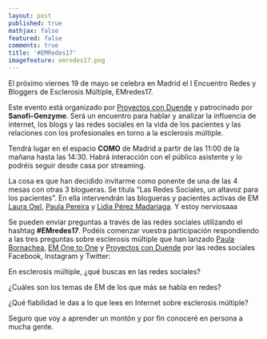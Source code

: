 ```yaml
---
layout: post
published: true
mathjax: false
featured: false
comments: true
title: '#EMRedes17'
imagefeature: emredes17.png
---
```

El próximo viernes 19 de mayo se celebra en Madrid el I Encuentro Redes y Bloggers de Esclerosis Múltiple, EMredes17. 

Este evento está organizado por [Proyectos con Duende](https://twitter.com/prconduende) y patrocinado por **Sanofi-Genzyme**. Será un encuentro para hablar y analizar la influencia de internet, los blogs y las redes sociales en la vida de los pacientes y las relaciones con los profesionales en torno a la esclerosis múltiple. 

Tendrá lugar en el espacio **COMO** de Madrid a partir de las 11:00 de la mañana hasta las 14:30. Habrá interacción con el público asistente y lo podréis seguir desde casa por streaming.

La cosa es que han decidido invitarme como ponente de una de las 4 mesas con otras 3 blogueras. Se titula “Las Redes Sociales, un altavoz para los pacientes”. En ella intervendrán las blogueras y pacientes activas de EM [Laura Owl](https://twitter.com/BuhoMultiple), [Paula Pereira](https://twitter.com/viviEMdo) y [Lidia Pérez Madariaga](https://twitter.com/infoblogEM). Y estoy nerviosaaa

Se pueden enviar preguntas a través de las redes sociales utilizando el hashtag **#EMredes17**. Podéis comenzar vuestra participación respondiendo a las tres preguntas sobre esclerosis múltiple que han lanzado [Paula Bornachea](https://twitter.com/UnadecadaMil), [EM One to One](https://emonetoone.es/SobreEMOneToOne) y [Proyectos con Duende](https://twitter.com/prconduende) por las redes sociales Facebook, Instagram y Twitter:

En esclerosis múltiple, ¿qué buscas en las redes sociales?

¿Cuáles son los temas de EM de los que más se habla en redes?

¿Qué fiabilidad le das a lo que lees en Internet sobre esclerosis múltiple?

Seguro que voy a aprender un montón y por fin conoceré en persona a mucha gente.


